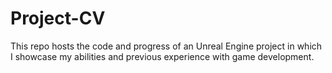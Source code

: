 # Project-CV
This repo hosts the code and progress of an Unreal Engine project in which I showcase my abilities and previous experience with game development.
